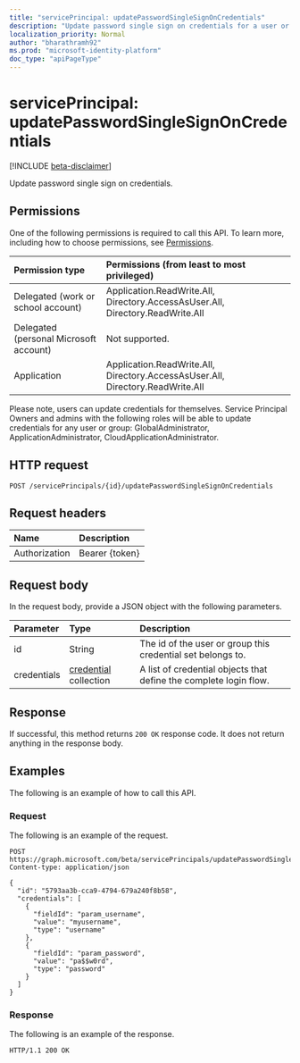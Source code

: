 ```yaml
---
title: "servicePrincipal: updatePasswordSingleSignOnCredentials"
description: "Update password single sign on credentials for a user or group by id."
localization_priority: Normal
author: "bharathramh92"
ms.prod: "microsoft-identity-platform"
doc_type: "apiPageType"
---
```


# servicePrincipal: updatePasswordSingleSignOnCredentials

[!INCLUDE [beta-disclaimer](../../includes/beta-disclaimer.md)]

Update password single sign on credentials.

## Permissions

One of the following permissions is required to call this API. To learn more, including how to choose permissions, see [Permissions](/graph/permissions-reference).

| Permission type                        | Permissions (from least to most privileged) |
|:---------------------------------------|:--------------------------------------------|
| Delegated (work or school account)     | Application.ReadWrite.All, Directory.AccessAsUser.All, Directory.ReadWrite.All |
| Delegated (personal Microsoft account) | Not supported. |
| Application                            | Application.ReadWrite.All, Directory.AccessAsUser.All, Directory.ReadWrite.All |

Please note, users can update credentials for themselves. Service Principal Owners and admins with the following roles will be able to update credentials for any user or group: GlobalAdministrator, ApplicationAdministrator, CloudApplicationAdministrator.

## HTTP request

<!-- { "blockType": "ignored" } -->

```http
POST /servicePrincipals/{id}/updatePasswordSingleSignOnCredentials
```

## Request headers

| Name          | Description   |
|:--------------|:--------------|
| Authorization | Bearer {token} |

## Request body

In the request body, provide a JSON object with the following parameters.

| Parameter    | Type        | Description |
|:-------------|:------------|:------------|
|id|String|The id of the user or group this credential set belongs to.|
|credentials|[credential](../resources/credential.md) collection|A list of credential objects that define the complete login flow.|

## Response

If successful, this method returns `200 OK` response code. It does not return anything in the response body.

## Examples

The following is an example of how to call this API.

### Request

The following is an example of the request.
<!-- {
  "blockType": "request",
  "name": "serviceprincipal_updatepasswordsinglesignoncredentials"
}-->

```http
POST https://graph.microsoft.com/beta/servicePrincipals/updatePasswordSingleSignOnCredentials
Content-type: application/json

{
  "id": "5793aa3b-cca9-4794-679a240f8b58",
  "credentials": [
    {
      "fieldId": "param_username",
      "value": "myusername",
      "type": "username"
    },
    {
      "fieldId": "param_password",
      "value": "pa$$w0rd",
      "type": "password"
    }
  ]
}
```

### Response

The following is an example of the response.
<!-- {
  "blockType": "response",
  "truncated": true,
  "@odata.type": "microsoft.graph.None"
} -->

```http
HTTP/1.1 200 OK
```

<!-- uuid: 16cd6b66-4b1a-43a1-adaf-3a886856ed98
2019-02-04 14:57:30 UTC -->
<!-- {
  "type": "#page.annotation",
  "description": "servicePrincipal: updatePasswordSingleSignOnCredentials",
  "keywords": "",
  "section": "documentation",
  "tocPath": ""
}-->
